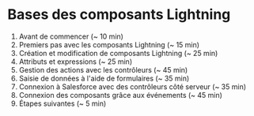 # Bases des composants Lightning

1. Avant de commencer (~ 10 min)
2. Premiers pas avec les composants Lightning (~ 15 min)
3. Création et modification de composants Lightning (~ 25 min)
4. Attributs et expressions (~ 25 min)
5. Gestion des actions avec les contrôleurs (~ 45 min)
6. Saisie de données à l'aide de formulaires (~ 35 min)
7. Connexion à Salesforce avec des contrôleurs côté serveur (~ 35 min)
8. Connexion des composants grâce aux événements (~ 45 min)
9. Étapes suivantes (~ 5 min)
